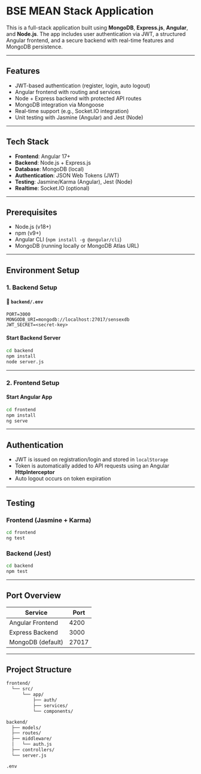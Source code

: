 # BSE MEAN Stack Application

This is a full-stack application built using **MongoDB**, **Express.js**, **Angular**, and **Node.js**. The app includes user authentication via JWT, a structured Angular frontend, and a secure backend with real-time features and MongoDB persistence.

---

## Features

- JWT-based authentication (register, login, auto logout)
- Angular frontend with routing and services
- Node + Express backend with protected API routes
- MongoDB integration via Mongoose
- Real-time support (e.g., Socket.IO integration)
- Unit testing with Jasmine (Angular) and Jest (Node)

---

## Tech Stack

- **Frontend**: Angular 17+
- **Backend**: Node.js + Express.js
- **Database**: MongoDB (local)
- **Authentication**: JSON Web Tokens (JWT)
- **Testing**: Jasmine/Karma (Angular), Jest (Node)
- **Realtime**: Socket.IO (optional)

---

## Prerequisites

- Node.js (v18+)
- npm (v9+)
- Angular CLI (`npm install -g @angular/cli`)
- MongoDB (running locally or MongoDB Atlas URL)

---

## Environment Setup

### 1. **Backend Setup**

#### 📁 `backend/.env`

```env
PORT=3000
MONGODB_URI=mongodb://localhost:27017/sensexdb
JWT_SECRET=<secret-key>
```

#### Start Backend Server

```bash
cd backend
npm install
node server.js
```

---

### 2. **Frontend Setup**

#### Start Angular App

```bash
cd frontend
npm install
ng serve
```

---

## Authentication

- JWT is issued on registration/login and stored in `localStorage`
- Token is automatically added to API requests using an Angular **HttpInterceptor**
- Auto logout occurs on token expiration

---

## Testing

### Frontend (Jasmine + Karma)

```bash
cd frontend
ng test
```

### Backend (Jest)

```bash
cd backend
npm test
```

---

## Port Overview

| Service           | Port  |
| ----------------- | ----- |
| Angular Frontend  | 4200  |
| Express Backend   | 3000  |
| MongoDB (default) | 27017 |

---

## Project Structure

```bash
frontend/
  └── src/
      └── app/
          ├── auth/
          ├── services/
          └── components/

backend/
  ├── models/
  ├── routes/
  ├── middleware/
  │   └── auth.js
  ├── controllers/
  └── server.js

.env
```
